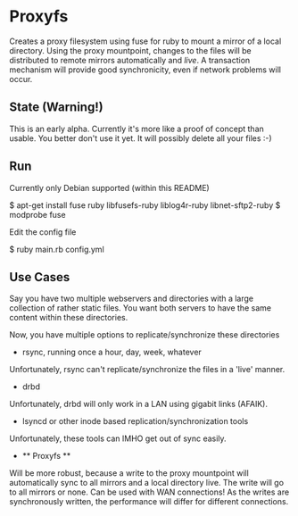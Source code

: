 
# Proxyfs

Creates a proxy filesystem using fuse for ruby to mount a mirror of a local directory.
Using the proxy mountpoint, changes to the files will be distributed to remote mirrors automatically and *live*.
A transaction mechanism will provide good synchronicity, even if network problems will occur.

## State (Warning!)

This is an early alpha. Currently it's more like a proof of concept than usable. You better don't use it yet.
It will possibly delete all your files :-)

## Run

Currently only Debian supported (within this README)

$ apt-get install fuse ruby libfusefs-ruby liblog4r-ruby libnet-sftp2-ruby
$ modprobe fuse

Edit the config file

$ ruby main.rb config.yml

## Use Cases

Say you have two multiple webservers and directories with a large collection of rather static files.
You want both servers to have the same content within these directories.

Now, you have multiple options to replicate/synchronize these directories

- rsync, running once a hour, day, week, whatever

Unfortunately, rsync can't replicate/synchronize the files in a 'live' manner.

- drbd

Unfortunately, drbd will only work in a LAN using gigabit links (AFAIK).

- lsyncd or other inode based replication/synchronization tools

Unfortunately, these tools can IMHO get out of sync easily.

- ** Proxyfs **

Will be more robust, because a write to the proxy mountpoint will automatically sync to all mirrors and a local directory live.
The write will go to all mirrors or none. Can be used with WAN connections! As the writes are synchronously written, the performance 
will differ for different connections.

